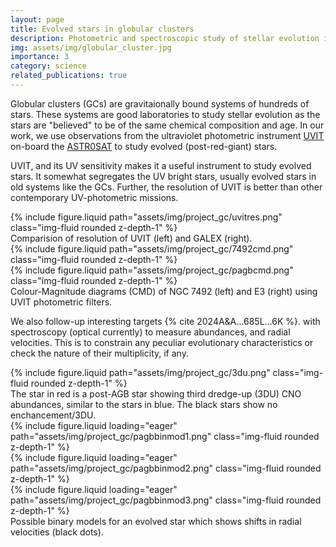 ```yaml
---
layout: page
title: Evolved stars in globular clusters
description: Photometric and spectroscopic study of stellar evolution in galactic globular clusters.
img: assets/img/globular_cluster.jpg
importance: 3
category: science
related_publications: true
---
```


Globular clusters (GCs) are gravitaionally bound systems of hundreds of stars. These systems are good laboratories to study stellar evolution as the stars are "believed" to be of the same chemical composition and age. In our work, we use observations from the ultraviolet photometric instrument [UVIT](https://uvit.iiap.res.in/)  on-board the [ASTR0SAT](https://astrosat.iucaa.in/) to study evolved (post-red-giant) stars. 


UVIT, and its UV sensitivity makes it a useful instrument to study evolved stars. It somewhat segregates the UV bright stars, usually evolved stars in old systems like the GCs. Further, the resolution of UVIT is better than other contemporary UV-photometric missions.

<div class="row justify-content-sm-center">
    <div class="col-sm-8 mt-3 mt-md-0">
        {% include figure.liquid path="assets/img/project_gc/uvitres.png"  class="img-fluid rounded z-depth-1" %}
    </div>
</div>
<div class="caption">
    Comparision of resolution of UVIT (left) and GALEX (right).
</div>

<div class="row justify-content-sm-center">
    <div class="col-sm-4 mt-3 mt-md-0">
        {% include figure.liquid path="assets/img/project_gc/7492cmd.png"  class="img-fluid rounded z-depth-1" %}
    </div>
    <div class="col-sm-4 mt-3 mt-md-0">
        {% include figure.liquid path="assets/img/project_gc/pagbcmd.png"  class="img-fluid rounded z-depth-1" %}
    </div>
</div>
<div class="caption">
    Colour-Magnitude diagrams (CMD) of NGC 7492 (left) and E3 (right) using UVIT photometric filters.
</div>


We also follow-up interesting targets {% cite 2024A&A...685L...6K %}. with spectroscopy (optical currently) to measure abundances, and radial velocities. This is to constrain any peculiar evolutionary characteristics or check the nature of their multiplicity, if any.

<div class="row justify-content-sm-center">
    <div class="col-sm-8 mt-3 mt-md-0">
        {% include figure.liquid path="assets/img/project_gc/3du.png"  class="img-fluid rounded z-depth-1" %}
    </div>
</div>
<div class="caption">
    The star in red is a post-AGB star showing third dredge-up (3DU) CNO abundances, similar to the stars in blue. The black stars show no enchancement/3DU.
</div>


<div class="row">
    <div class="col-sm mt-3 mt-md-0">
        {% include figure.liquid loading="eager" path="assets/img/project_gc/pagbbinmod1.png"  class="img-fluid rounded z-depth-1" %}
    </div>
    <div class="col-sm mt-3 mt-md-0">
        {% include figure.liquid loading="eager" path="assets/img/project_gc/pagbbinmod2.png"  class="img-fluid rounded z-depth-1" %}
    </div>
    <div class="col-sm mt-3 mt-md-0">
        {% include figure.liquid loading="eager" path="assets/img/project_gc/pagbbinmod3.png"  class="img-fluid rounded z-depth-1" %}
    </div>
</div>
<div class="caption">
    Possible binary models for an evolved star which shows shifts in radial velocities (black dots).
</div>
